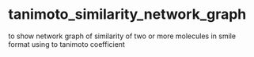 # tanimoto_similarity_network_graph
to show network graph of similarity of two or more molecules in smile format using to tanimoto coefficient
